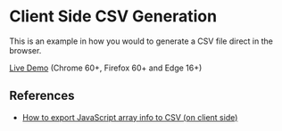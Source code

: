 # Client Side CSV Generation

This is an example in how you would to generate a CSV file direct in the browser.

[Live Demo](https://edysegura.github.io/js-FileReader/csv-export) (Chrome 60+, Firefox 60+ and Edge 16+)

## References

- [How to export JavaScript array info to CSV (on client side)](https://stackoverflow.com/questions/14964035/how-to-export-javascript-array-info-to-csv-on-client-side/29304414#29304414)
